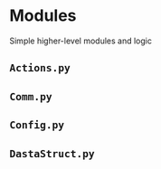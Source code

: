 # Modules
Simple higher-level modules and logic

## `Actions.py`
## `Comm.py`
## `Config.py`
## `DastaStruct.py`
